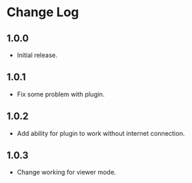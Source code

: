 # Change Log

## 1.0.0

* Initial release.

## 1.0.1

* Fix some problem with plugin.

## 1.0.2

* Add ability for plugin to work without internet connection.

## 1.0.3

* Change working for viewer mode.